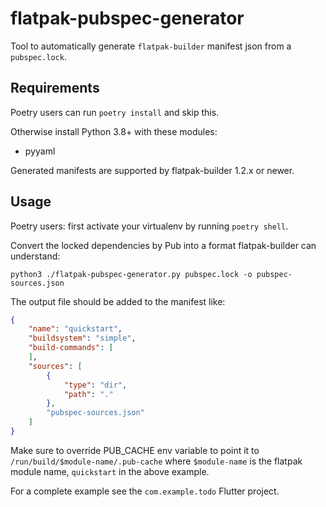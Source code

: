 # flatpak-pubspec-generator

Tool to automatically generate `flatpak-builder` manifest json from a `pubspec.lock`.

## Requirements

Poetry users can run `poetry install` and skip this.

Otherwise install Python 3.8+ with these modules:
- pyyaml

Generated manifests are supported by flatpak-builder 1.2.x or newer.

## Usage

Poetry users: first activate your virtualenv by running `poetry shell`.

Convert the locked dependencies by Pub into a format flatpak-builder can understand:
```
python3 ./flatpak-pubspec-generator.py pubspec.lock -o pubspec-sources.json
```

The output file should be added to the manifest like:
```json
{
    "name": "quickstart",
    "buildsystem": "simple",
    "build-commands": [
    ],
    "sources": [
        {
            "type": "dir",
            "path": "."
        },
        "pubspec-sources.json"
    ]
}
```

Make sure to override PUB_CACHE env variable to point it to `/run/build/$module-name/.pub-cache` where `$module-name` is the flatpak module name, `quickstart` in the above example.

For a complete example see the `com.example.todo` Flutter project.
